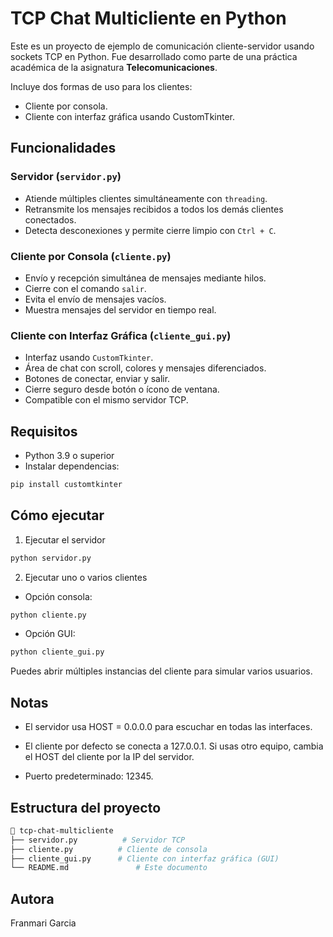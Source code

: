 # TCP Chat Multicliente en Python

Este es un proyecto de ejemplo de comunicación cliente-servidor usando sockets TCP en Python. Fue desarrollado como parte de una práctica académica de la asignatura **Telecomunicaciones**.

Incluye dos formas de uso para los clientes:
- Cliente por consola.
- Cliente con interfaz gráfica usando CustomTkinter.

## Funcionalidades

### Servidor (`servidor.py`)
- Atiende múltiples clientes simultáneamente con `threading`.
- Retransmite los mensajes recibidos a todos los demás clientes conectados.
- Detecta desconexiones y permite cierre limpio con `Ctrl + C`.

### Cliente por Consola (`cliente.py`)
- Envío y recepción simultánea de mensajes mediante hilos.
- Cierre con el comando `salir`.
- Evita el envío de mensajes vacíos.
- Muestra mensajes del servidor en tiempo real.

### Cliente con Interfaz Gráfica (`cliente_gui.py`)
- Interfaz usando `CustomTkinter`.
- Área de chat con scroll, colores y mensajes diferenciados.
- Botones de conectar, enviar y salir.
- Cierre seguro desde botón o ícono de ventana.
- Compatible con el mismo servidor TCP.

## Requisitos

- Python 3.9 o superior
- Instalar dependencias:

```bash
pip install customtkinter
```

## Cómo ejecutar

1. Ejecutar el servidor
   
```bash
python servidor.py
```

2. Ejecutar uno o varios clientes

* Opción consola:
```bash
python cliente.py
```

* Opción GUI:

```bash
python cliente_gui.py
```
Puedes abrir múltiples instancias del cliente para simular varios usuarios.

## Notas

* El servidor usa HOST = 0.0.0.0 para escuchar en todas las interfaces.

* El cliente por defecto se conecta a 127.0.0.1. Si usas otro equipo, cambia el HOST del cliente por la IP del servidor.

* Puerto predeterminado: 12345.

## Estructura del proyecto

```bash
📁 tcp-chat-multicliente
├── servidor.py          # Servidor TCP
├── cliente.py          # Cliente de consola
├── cliente_gui.py      # Cliente con interfaz gráfica (GUI)
└── README.md               # Este documento
```

## Autora

Franmari Garcia
